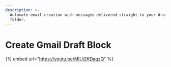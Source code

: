 ```yaml
---
description: >-
  Automate email creation with messages delivered straight to your drafts
  folder.
---
```


# Create Gmail Draft Block

{% embed url="https://youtu.be/MIUi2KDaqzQ" %}

